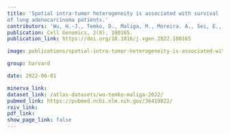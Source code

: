 ```yaml
---
title: 'Spatial intra-tumor heterogeneity is associated with survival
of lung adenocarcinoma patients.'
contributors: 'Wu, H.-J., Temko, D., Maliga, M., Moreira. A., Sei, E., Conterno Minussi, D., Dean, J., Lee, C. Xu, Q., ... Michor, F. (2022).'
publication: Cell Genomics, 2(8), 100165.
publication_link: https://doi.org/10.1016/j.xgen.2022.100165

image: publications/spatial-intra-tumor-heterogeneity-is-associated-with-survival-of-lung-adenocarcimoma-patients.jpg

group: harvard

date: 2022-06-01

minerva_link:
dataset_link: /atlas-datasets/wu-temko-maliga-2022/
pubmed_link: https://pubmed.ncbi.nlm.nih.gov/36419822/
rxiv_link:
pdf_link:
show_page_link: false
---
```

